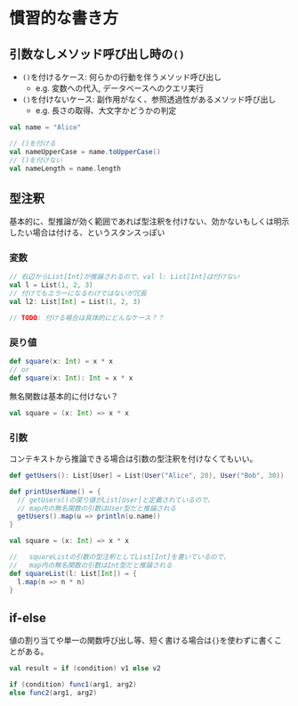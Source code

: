 # 慣習的な書き方
## 引数なしメソッド呼び出し時の`()`
- `()`を付けるケース: 何らかの行動を伴うメソッド呼び出し
  - e.g. 変数への代入, データベースへのクエリ実行
- `()`を付けないケース: 副作用がなく、参照透過性があるメソッド呼び出し
  - e.g. 長さの取得、大文字かどうかの判定
```scala
val name = "Alice"

// ()を付ける
val nameUpperCase = name.toUpperCase()
// ()を付けない
val nameLength = name.length
```

## 型注釈
基本的に、型推論が効く範囲であれば型注釈を付けない、効かないもしくは明示したい場合は付ける、というスタンスっぽい
### 変数
```scala
// 右辺からList[Int]が推論されるので、val l: List[Int]は付けない
val l = List(1, 2, 3)
// 付けてもエラーになるわけではないが冗長
val l2: List[Int] = List(1, 2, 3)

// TODO: 付ける場合は具体的にどんなケース？？
```

### 戻り値
```scala
def square(x: Int) = x * x
// or
def square(x: Int): Int = x * x
```

無名関数は基本的に付けない？
```scala
val square = (x: Int) => x * x
```

### 引数
コンテキストから推論できる場合は引数の型注釈を付けなくてもいい。
```scala
def getUsers(): List[User] = List(User("Alice", 20), User("Bob", 30))

def printUserName() = {
  // getUsers()の戻り値がList[User]と定義されているので、
  // map内の無名関数の引数はUser型だと推論される
  getUsers().map(u => println(u.name))
}
```

```scala
val square = (x: Int) => x * x

//   squareListの引数の型注釈としてList[Int]を書いているので、
//   map内の無名関数の引数はInt型だと推論される
def squareList(l: List[Int]) = {
  l.map(n => n * n)
}
```

## if-else
値の割り当てや単一の関数呼び出し等、短く書ける場合は`{}`を使わずに書くことがある。
```scala
val result = if (condition) v1 else v2

if (condition) func1(arg1, arg2)
else func2(arg1, arg2)
```
